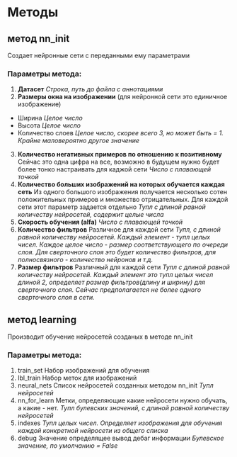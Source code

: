 # Методы

## метод nn_init
Создает нейронные сети с переданными ему параметрами
### Параметры метода:
1. **Датасет**
  _Строка, путь до файла с аннотациями_
2. **Размеры окна на изображении** 
(для нейронной сети это единичное изображение)
  * Ширина
      _Целое число_
  * Высота
      _Целое число_
  * Количество слоев
      _Целое число, скорее всего 3, но может быть = 1. 
      Крайне маловероятно другое значение_
3. **Количество негативных примеров по отношению к позитивному**
  Сейчас это одна цифра на все, возможно в будущем нужно будет более 
  тонко настраивать для каджой сети
  _Число с плавающей точкой_
4. **Количество больших изображений на которых обучается каждая сеть**
  Из одного большого изображения получается несколько сотен 
  положительных примеров и множество отрицательных.
  Для каждой сети этот параметр задается отдельно
  _Тупл с длиной равной количеству нейросетей, содержит целые числа_
5. **Скорость обучения (alfa)**
  _Число с плавающей точкой_
6. **Количество фильтров**
  Различное для каждой сети
  _Тупл, с длиной равной количеству нейросетей. 
  Каждый элемент - тупл целых чисел. 
  Каждое целое число - размер соответствующего по очереди слоя.
  Для сверточного слоя это будет количество фильтров, 
  для полносвязного - количество нейронов и т.д._
7. **Размер фильтров**
  Различный для каждой сети
  _Тупл с длиной равной количеству нейросетей.
   Каждый элемент это тупл целых чисел длиной 2, 
   определяет размер фильтров(длину и ширину) для сверточного слоя. 
   Сейчас предполагается не более одного сверточного слоя в сети._
       
## метод learning
Производит обучение нейросетей созданых в методе nn_init
### Параметры метода:
1. train_set
    Набор изображений для обучения
2. lbl_train
    Набор меток для изображений
3. neural_nets
    Список нейросетей созданных методом nn_init
    _Тупл нейросетей_
4. nn_for_learn
    Метки, определяющие какие нейросети нужно обучать, а какие - нет.
    _Тупл булевских значений, с длиной равной количеству нейросетей_
5. indexes
    _Тупл целых чисел. 
    Определяет изображения для обучения каждой конкретной нейросети из общего списка_
6. debug
    Значение определящее вывод дебаг информации
    _Булевское значение, по умолчанию = False_